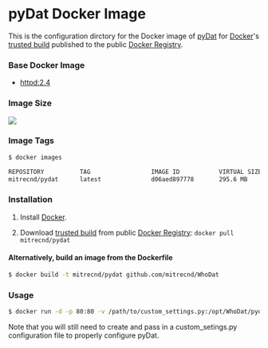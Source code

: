 pyDat Docker Image
==================

This is the configuration dirctory for the Docker image of [pyDat](https://github.com/MITRECND/WhoDat) for [Docker](https://www.docker.io/)'s [trusted build](https://index.docker.io/u/mitrecnd/pydat/) published to the public [Docker Registry](https://index.docker.io/).

### Base Docker Image
* [httpd:2.4](https://index.docker.io/_/httpd/)

### Image Size
[![](https://badge.imagelayers.io/mitrecnd/pydat:latest.svg)](https://imagelayers.io/?images=mitrecnd/pydat:latest 'Get your own badge on imagelayers.io')

### Image Tags
```bash
$ docker images

REPOSITORY          TAG                 IMAGE ID           VIRTUAL SIZE
mitrecnd/pydat      latest              d06aed897778       295.6 MB
```

### Installation

1. Install [Docker](https://www.docker.io/).

2. Download [trusted build](https://index.docker.io/u/mitrecnd/pydat/) from public [Docker Registry](https://index.docker.io/): `docker pull mitrecnd/pydat`

#### Alternatively, build an image from the Dockerfile
```bash
$ docker build -t mitrecnd/pydat github.com/mitrecnd/WhoDat
```

### Usage
```bash
$ docker run -d -p 80:80 -v /path/to/custom_settings.py:/opt/WhoDat/pydat/pydat/custom_settings.py --name pydat-server mitrecnd/pydat
```

Note that you will still need to create and pass in a custom_setings.py configuration file to properly configure pyDat.
